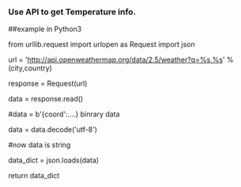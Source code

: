 ### Use API to get Temperature info.

##example in Python3

from urllib.request import urlopen as Request
import json

url = 'http://api.openweathermap.org/data/2.5/weather?q=%s,%s' % (city,country)

response = Request(url)


data = response.read()

#data = b'{coord':....} binrary data


 
data = data.decode('utf-8')

#now data is string


data_dict = json.loads(data)

return data_dict
